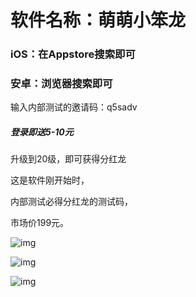 # 软件名称：萌萌小笨龙

### iOS：在Appstore搜索即可

### 安卓：浏览器搜索即可



输入内部测试的邀请码：q5sadv

##### 登录即送5-10元



升级到20级，即可获得分红龙



这是软件刚开始时，

内部测试必得分红龙的测试码，

市场价199元。



![img](https://mmbiz.qlogo.cn/mmbiz_png/T2j1kJwdpLaPzHASpDg2vLp0moibQOKVmyC640YwslP2gcw4m25jH2Byh5DADnnGQ5TMMck9dKkxGuthHGr25LA/0?wx_fmt=png)

![img](https://mmbiz.qlogo.cn/mmbiz_png/T2j1kJwdpLaPzHASpDg2vLp0moibQOKVmT3o2NrbQicea0RJJUbounh7QZjoUcjkSbH6Y7bokjyKWrVGtp2e1Tug/0?wx_fmt=png)

![img](https://mmbiz.qlogo.cn/mmbiz_png/T2j1kJwdpLaPzHASpDg2vLp0moibQOKVmlSsFKBnice3qJ4bVDO5813bF9icWGw970PHoN3bbEK24Dl62icfBytTLw/0?wx_fmt=png)